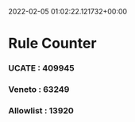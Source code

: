 2022-02-05 01:02:22.121732+00:00
# Rule Counter 
 ### UCATE : 409945

 ### Veneto : 63249

 ### Allowlist : 13920